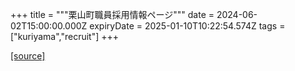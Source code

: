 +++
title = """栗山町職員採用情報ページ"""
date = 2024-06-02T15:00:00.000Z
expiryDate = 2025-01-10T10:22:54.574Z
tags = ["kuriyama","recruit"]
+++


[[source]](https://www.town.kuriyama.hokkaido.jp/site/saiyou/)
